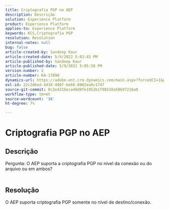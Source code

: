 ```yaml
---
title: Criptografia PGP no AEP
description: Descrição
solution: Experience Platform
product: Experience Platform
applies-to: Experience Platform
keywords: KCS,Criptografia PGP
resolution: Resolution
internal-notes: null
bug: false
article-created-by: Sandeep Kaur
article-created-date: 5/9/2022 5:03:45 PM
article-published-by: Sandeep Kaur
article-published-date: 5/9/2022 5:05:58 PM
version-number: 2
article-number: KA-17890
dynamics-url: https://adobe-ent.crm.dynamics.com/main.aspx?forceUCI=1&pagetype=entityrecord&etn=knowledgearticle&id=f45d98fb-b9cf-ec11-a7b5-00224809c27a
exl-id: 22c2d6ed-4d36-498f-be66-8902ea0c1747
source-git-commit: 0c3e421beca46d9fe1952b1f98538a50697216a0
workflow-type: tm+mt
source-wordcount: '38'
ht-degree: 7%

---
```


# Criptografia PGP no AEP

## Descrição

Pergunta: O AEP suporta a criptografia PGP no nível da conexão ou do arquivo ou em ambos?
<br> 

## Resolução


O AEP suporta criptografia PGP somente no nível de destino/conexão.
